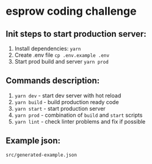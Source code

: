 # esprow coding challenge

## Init steps to start production server:
1. Install dependencies: `yarn`
2. Create .env file `cp .env.example .env`
3. Start prod build and server `yarn prod`

## Commands description:
1. `yarn dev` - start dev server with hot reload
2. `yarn build` - build production ready code
3. `yarn start` - start production server
4. `yarn prod` - combination of `build` and `start` scripts
5. `yarn lint` - check linter problems and fix if possible

## Example json:
`src/generated-example.json`
